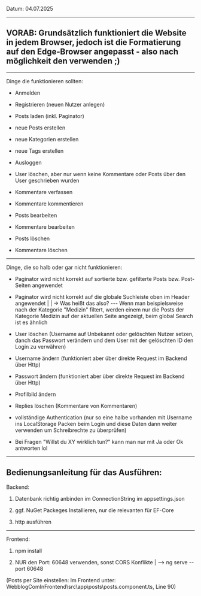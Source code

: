 Datum: 04.07.2025

---
VORAB: Grundsätzlich funktioniert die Website in jedem Browser, jedoch ist die Formatierung auf den Edge-Browser angepasst - also nach möglichkeit den verwenden ;)
---
----------------------------------------------------------------------------------------------------------------------

Dinge die funktionieren sollten:

- Anmelden

- Registrieren (neuen Nutzer anlegen)

- Posts laden (inkl. Paginator)

- neue Posts erstellen

- neue Kategorien erstellen

- neue Tags erstellen

- Ausloggen

- User löschen, aber nur wenn keine Kommentare oder Posts über den User geschrieben wurden

- Kommentare verfassen

- Kommentare kommentieren

- Posts bearbeiten

- Kommentare bearbeiten
 
- Posts löschen

- Kommentare löschen

----------------------------------------------------------------------------------------------------------------------

Dinge, die so halb oder gar nicht funktionieren:

- Paginator wird nicht korrekt auf sortierte bzw. gefilterte Posts bzw. Post-Seiten angewendet

- Paginator wird nicht korrekt auf die globale Suchleiste oben im Header angewendet | | -> Was heißt das also? --- Wenn man beispielsweise nach der Kategorie "Medizin" filtert, werden einem nur die Posts der Kategorie Medizin auf der aktuellen Seite angezeigt, beim global Search ist es ähnlich

- User löschen (Username auf Unbekannt oder gelöschten Nutzer setzen, danch das Passwort verändern und dem User mit der gelöschten ID den Login zu verwähren)

- Username ändern (funktioniert aber über direkte Request im Backend über Http)

- Passwort ändern (funktioniert aber über direkte Request im Backend über Http)

- Profilbild ändern

- Replies löschen (Kommentare von Kommentaren)

- vollständige Authentication (nur so eine halbe vorhanden mit Username ins LocalStorage Packen beim Login und diese Daten dann weiter verwenden um Schreibrechte zu überprüfen)

- Bei Fragen "Willst du XY wirklich tun?" kann man nur mit Ja oder Ok antworten lol

----------------------------------------------------------------------------------------------------------------------
Bedienungsanleitung für das Ausführen:
-----------------------------------------

Backend:

1. Datenbank richtig anbinden im ConnectionString im appsettings.json

2. ggf. NuGet Packeges Installieren, nur die relevanten für EF-Core

3. http ausführen
---------------------------------------------
Frontend:

1. npm install

2. NUR den Port: 60648 verwenden, sonst CORS Konflikte | --> ng serve --port 60648

(Posts per Site einstellen: Im Frontend unter: WebblogComInFrontend\src\app\posts\posts.component.ts, Line 90)

